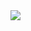 <img src="https://capsule-render.vercel.app/api?type=waving&color=6994CDEE&height=300&section=header&text=Welcome%20to%20Jaeseong's%20GitHub&fontColor=ffffff&fontSize=55" />
